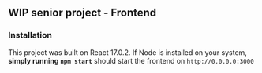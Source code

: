 ## WIP senior project - Frontend

### Installation

This project was built on React 17.0.2. If Node is installed on your system, **simply running `npm start`** should start the frontend on `http://0.0.0.0:3000`
